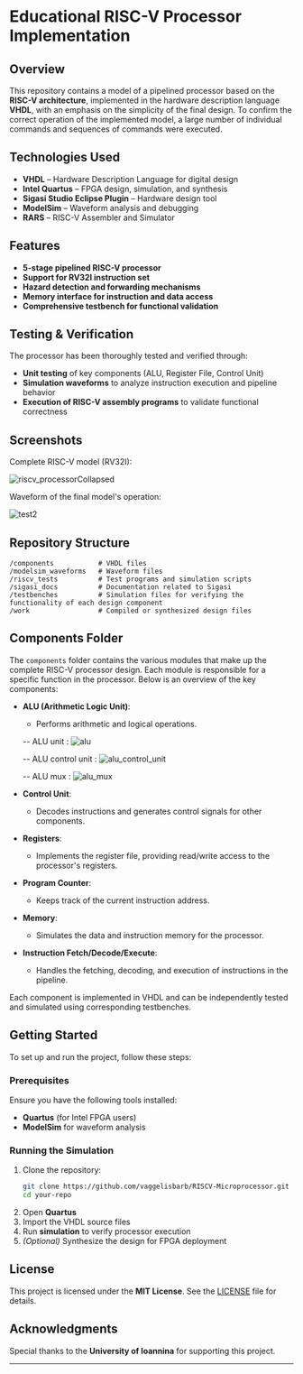 # Educational RISC-V Processor Implementation  

## Overview
This repository contains a model of a pipelined processor based on the **RISC-V architecture**, implemented in the hardware description language **VHDL**, with an emphasis on the simplicity of the final design.
To confirm the correct operation of the implemented model, a large number of individual commands and sequences of commands were executed.

## Technologies Used  
- **VHDL** – Hardware Description Language for digital design  
- **Intel Quartus** – FPGA design, simulation, and synthesis
- **Sigasi Studio Eclipse Plugin** – Hardware design tool 
- **ModelSim** – Waveform analysis and debugging  
- **RARS** – RISC-V Assembler and Simulator 

## Features  
- **5-stage pipelined RISC-V processor**  
- **Support for RV32I instruction set**  
- **Hazard detection and forwarding mechanisms**  
- **Memory interface for instruction and data access**  
- **Comprehensive testbench for functional validation**  

## Testing & Verification  
The processor has been thoroughly tested and verified through:  
- **Unit testing** of key components (ALU, Register File, Control Unit)  
- **Simulation waveforms** to analyze instruction execution and pipeline behavior  
- **Execution of RISC-V assembly programs** to validate functional correctness  

## Screenshots  

Complete RISC-V model (RV32I):  

![riscv_processorCollapsed](https://github.com/user-attachments/assets/639215f8-6ce8-4b68-a552-2734b2b7a43d)

Waveform of the final model's operation:

![test2](https://github.com/user-attachments/assets/fcbdbaac-c437-4d6d-ac0b-569198e8c105)


## Repository Structure  
```
/components           # VHDL files
/modelsim_waveforms   # Waveform files
/riscv_tests          # Test programs and simulation scripts  
/sigasi_docs          # Documentation related to Sigasi
/testbenches          # Simulation files for verifying the functionality of each design component
/work                 # Compiled or synthesized design files
```

## Components Folder

The `components` folder contains the various modules that make up the complete RISC-V processor design. Each module is responsible for a specific function in the processor. Below is an overview of the key components:

- **ALU (Arithmetic Logic Unit)**: 
  - Performs arithmetic and logical operations.

   -- ALU unit :
  ![alu](https://github.com/user-attachments/assets/8d2a670f-ffe9-4a88-b754-60d9738e7cbb)
  
   -- ALU control unit :
  ![alu_control_unit](https://github.com/user-attachments/assets/f7bd47fe-4e58-4832-816f-ef6602b34d97)
  
   -- ALU mux :
   ![alu_mux](https://github.com/user-attachments/assets/ad8299d1-5101-43ae-9850-c8504408eb76)

- **Control Unit**: 
  - Decodes instructions and generates control signals for other components.

- **Registers**: 
  - Implements the register file, providing read/write access to the processor's registers.

- **Program Counter**: 
  - Keeps track of the current instruction address.

- **Memory**: 
  - Simulates the data and instruction memory for the processor.

- **Instruction Fetch/Decode/Execute**: 
  - Handles the fetching, decoding, and execution of instructions in the pipeline.

Each component is implemented in VHDL and can be independently tested and simulated using corresponding testbenches.

## Getting Started  
To set up and run the project, follow these steps:  

### Prerequisites  
Ensure you have the following tools installed:  
- **Quartus** (for Intel FPGA users)  
- **ModelSim** for waveform analysis  

### Running the Simulation  
1. Clone the repository:  
   ```sh
   git clone https://github.com/vaggelisbarb/RISCV-Microprocessor.git
   cd your-repo
   ```
2. Open **Quartus**  
3. Import the VHDL source files  
4. Run **simulation** to verify processor execution  
5. *(Optional)* Synthesize the design for FPGA deployment  

## License  
This project is licensed under the **MIT License**. See the [LICENSE](LICENSE) file for details.  

## Acknowledgments  
Special thanks to the **University of Ioannina** for supporting this project.  

---

